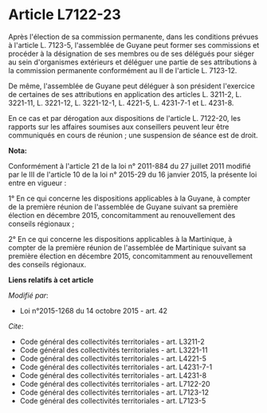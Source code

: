 # Article L7122-23

Après l'élection de sa commission permanente, dans les conditions prévues à l'article L. 7123-5, l'assemblée de Guyane peut
former ses commissions et procéder à la désignation de ses membres ou de ses délégués pour siéger au sein d'organismes
extérieurs et déléguer une partie de ses attributions à la commission permanente conformément au II de l'article L. 7123-12. 

De même, l'assemblée de Guyane peut déléguer à son président l'exercice de certaines de ses attributions en application des
articles L. 3211-2, L. 3221-11, L. 3221-12, L. 3221-12-1, L. 4221-5, L. 4231-7-1 et L. 4231-8. 

En ce cas et par dérogation aux dispositions de l'article L. 7122-20, les rapports sur les affaires soumises aux conseillers
peuvent leur être communiqués en cours de réunion ; une suspension de séance est de droit.

**Nota:**

Conformément à l'article 21 de la loi n° 2011-884 du 27 juillet 2011 modifié par le III de l'article 10 de la loi n° 2015-29
du 16 janvier 2015, la présente loi entre en vigueur :

1° En ce qui concerne les dispositions applicables à la Guyane, à compter de la première réunion de l'assemblée de Guyane
suivant sa première élection en décembre 2015, concomitamment au renouvellement des conseils régionaux ;

2° En ce qui concerne les dispositions applicables à la Martinique, à compter de la première réunion de l'assemblée de
Martinique suivant sa première élection en décembre 2015, concomitamment au renouvellement des conseils régionaux.

**Liens relatifs à cet article**

_Modifié par_:

  - Loi n°2015-1268 du 14 octobre 2015 - art. 42

_Cite_:

  - Code général des collectivités territoriales - art. L3211-2
  - Code général des collectivités territoriales - art. L3221-11
  - Code général des collectivités territoriales - art. L4221-5
  - Code général des collectivités territoriales - art. L4231-7-1
  - Code général des collectivités territoriales - art. L4231-8
  - Code général des collectivités territoriales - art. L7122-20
  - Code général des collectivités territoriales - art. L7123-12
  - Code général des collectivités territoriales - art. L7123-5
